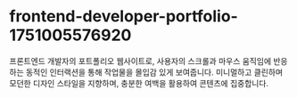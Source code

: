 # frontend-developer-portfolio-1751005576920
프론트엔드 개발자의 포트폴리오 웹사이트로, 사용자의 스크롤과 마우스 움직임에 반응하는 동적인 인터랙션을 통해 작업물을 몰입감 있게 보여줍니다. 미니멀하고 클린하며 모던한 디자인 스타일을 지향하며, 충분한 여백을 활용하여 콘텐츠에 집중합니다.
